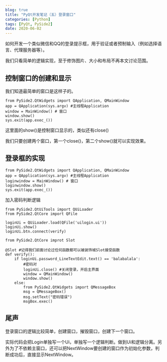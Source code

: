 ```yaml
---
blog: true
title: "PyQt开发笔记（五）登录窗口"
categories: [Python]
tags: [PyQt, PySide2]
date: 2020-06-02
---
```


如何开发一个类似微信和QQ的登录提示框，用于验证或者预制输入（例如选择语言、代理服务器等）。

我们只看简单的逻辑实现，至于修饰图片、大小和布局不再本文讨论范围。

## 控制窗口的创建和显示

我们知道最简单的窗口是这样子的。

```
from PySide2.QtWidgets import QApplication, QMainWindow
app = QApplication(sys.argv) #主线程Application
window = MainWindow() # 窗口
window.show()
sys.exit(app.exec_())
```

这里面的show()是控制窗口显示的，类似还有close()

我们只要创建两个窗口，第一个close()，第二个show()就可以实现效果。

## 登录框的实现

```
from PySide2.QtWidgets import QApplication, QMainWindow
app = QApplication(sys.argv) #主线程Application
loginwindow = MainWindow() # 窗口
loginwindow.show()
sys.exit(app.exec_())
```

加入密码判断逻辑
```
from PySide2.QtUiTools import QUiLoader
from PySide2.QtCore import QFile

loginUi = QUiLoader.load(QFile('uilogin.ui'))
loginUi.show()
loginUi.btn.connect(verify)

from PySide2.QtCore improt Slot

@Slot #记得我们前面讨论过任何函数都可以被装饰城Slot接受函数
def verify():
    if loginUi.password_LineTextEdit.text() == 'balabalala':
        #密码对
        loginUi.close() #关闭登录，开启主界面
        window = QMainWindow()
        window.show() 
    else:
        from PySide2.QtWidgets import QMessageBox
        msg = QMessageBox()
        msg.setText("密码错误")
        msgBox.exec()
```

## 尾声
登录窗口的逻辑比较简单，创建窗口，摧毁窗口，创建下一个窗口。

实际代码会把Login单独写一个Ui，单独写一个逻辑判断。做到Ui和逻辑分离。另外为了不依赖主窗口，还可以把NextWindow要创建的窗口作为初始化参数，判断成功后，直接显示NextWindow。


